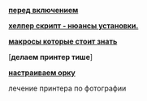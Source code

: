 [**перед включением**](before_use.md) 

[**хелпер скрипт - нюансы установки.**](version_config/readme.md)

[**макросы которые стоит знать**](macros.md)

[**делаем принтер тише**]

[**настраиваем орку**](orca.md)

лечение принтера по фотографии
